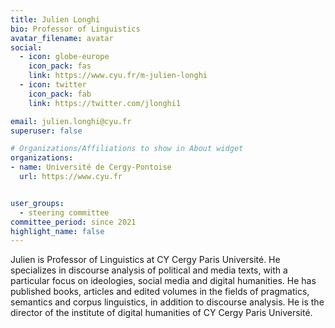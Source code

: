 ```yaml
---
title: Julien Longhi
bio: Professor of Linguistics
avatar_filename: avatar
social:
  - icon: globe-europe
    icon_pack: fas
    link: https://www.cyu.fr/m-julien-longhi
  - icon: twitter
    icon_pack: fab
    link: https://twitter.com/jlonghi1

email: julien.longhi@cyu.fr
superuser: false

# Organizations/Affiliations to show in About widget
organizations:
- name: Université de Cergy-Pontoise
  url: https://www.cyu.fr


user_groups:
  - steering committee
committee_period: since 2021
highlight_name: false
---
```

Julien is Professor of Linguistics at CY Cergy Paris Université. He specializes
in discourse analysis of political and media texts, with a particular focus on
ideologies, social media and digital humanities. He has published books,
articles and edited volumes in the fields of pragmatics, semantics and corpus
linguistics, in addition to discourse analysis.  He is the director of the
institute of digital humanities of CY Cergy Paris Université. 
